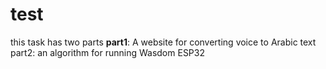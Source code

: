# test
this task has two parts 
**part1**: A website for converting voice to Arabic text 
part2: an algorithm for running Wasdom ESP32


